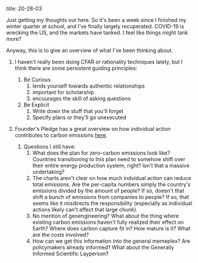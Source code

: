 title: 20-28-03

Just getting my thoughts out here. So it's been a week since I finished my winter quarter at school, and I've finally largely recuperated. COVID-19 is wrecking the US, and the markets have tanked. I feel like things might tank more? 

Anyway, this is to give an overview of what I've been thinking about.

1. I haven't really been doing CFAR or rationality techniques lately, but I think there are some persistent guiding principles:
   1. Be Curious
      1. lends yourself towards authentic relationships
      2. important for scholarship
      3. encourages the skill of asking questions
   2. Be Explicit
      1. Write down the stuff that you'll forget
      2. Specify plans or they'll go unexecuted

2. Founder's Pledge has a great overview on how individual action contributes to carbon emissions [here](https://founderspledge.com/stories/climate-and-lifestyle-report). 
   1. Questions I still have:
      1. What does the plan for zero-carbon emissions look like? Countries transitioning to this plan need to somehow shift over their entire energy production system, right? Isn't that a massive undertaking?
      2. The charts aren't clear on how much indvidual action can reduce total emissions. Are the per-capita numbers simply the country's emissions divided by the amount of people? If so, doesn't that shift a bunch of emissions from companies to people? If so, that seems like it misdirects the responsibility (especially as individual actions likely can't affect that large chunk).
      3. No mention of geoengineering? What about the thing where existing carbon emissions haven't fully realized their effect on Earth? Where does carbon capture fit in? How mature is it? What are the costs involved?
      4. How can we get this information into the general memeplex? Are policymakers already informed? What about the Generally Informed Scientific Layperson?



